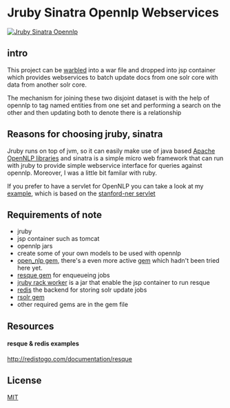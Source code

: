 # Jruby Sinatra Opennlp Webservices
[![Jruby Sinatra Opennlp](https://raw.github.com/spatzle/jruby_sinatra_nlp/master/app/static/images/relevant.jpg)]()


## intro 
This project can be [warbled](http://caldersphere.rubyforge.org/warbler/) into a war file
and dropped into jsp container which provides webservices to batch update docs from one solr core with data from another solr core.

The mechanism for joining these two disjoint dataset is with the help of opennlp to tag named entities from one set and performing a search on the other and then updating both to denote there is a relationship

## Reasons for choosing jruby, sinatra

Jruby runs on top of jvm, so it can easily make use of java based [Apache OpenNLP libraries](https://opennlp.apache.org/) and sinatra is a simple micro web framework that can run with jruby to provide simple webservice interface for queries against opennlp.  Moreover, I was a little bit familar with ruby.

If you prefer to have a servlet for OpenNLP you can take a look at my [example](https://gist.github.com/spatzle/1104702), which is based on the [stanford-ner servlet](stanford-ner)

## Requirements of note
* jruby 
* jsp container such as tomcat
* opennlp jars
* create some of your own models to be used with opennlp
* [open_nlp gem](https://github.com/hck/open_nlp), there's a even more active [gem](https://github.com/louismullie/open-nlp#readme) which hadn't been tried here yet.
* [resque gem](https://github.com/defunkt/resque) for enqueueing jobs
* [jruby rack worker](https://github.com/kares/jruby-rack-worker) is a jar that enable the jsp container to run resque
* [redis](http://redis.io/) the backend for storing solr update jobs
* [rsolr gem](https://github.com/mwmitchell/rsolr)
* other required gems are in the gem file


## Resources
#### resque & redis examples
http://redistogo.com/documentation/resque



## License
[MIT](http://joyceschan.mit-license.org/)

